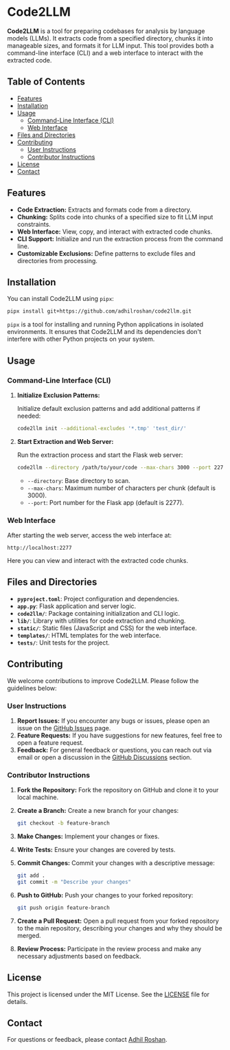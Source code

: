 # Code2LLM

**Code2LLM** is a tool for preparing codebases for analysis by language models (LLMs). It extracts code from a specified directory, chunks it into manageable sizes, and formats it for LLM input. This tool provides both a command-line interface (CLI) and a web interface to interact with the extracted code.

## Table of Contents

- [Features](#features)
- [Installation](#installation)
- [Usage](#usage)
  - [Command-Line Interface (CLI)](#command-line-interface-cli)
  - [Web Interface](#web-interface)
- [Files and Directories](#files-and-directories)
- [Contributing](#contributing)
  - [User Instructions](#user-instructions)
  - [Contributor Instructions](#contributor-instructions)
- [License](#license)
- [Contact](#contact)

## Features

- **Code Extraction:** Extracts and formats code from a directory.
- **Chunking:** Splits code into chunks of a specified size to fit LLM input constraints.
- **Web Interface:** View, copy, and interact with extracted code chunks.
- **CLI Support:** Initialize and run the extraction process from the command line.
- **Customizable Exclusions:** Define patterns to exclude files and directories from processing.

## Installation

You can install Code2LLM using `pipx`:

```bash
pipx install git+https://github.com/adhilroshan/code2llm.git
```

`pipx` is a tool for installing and running Python applications in isolated environments. It ensures that Code2LLM and its dependencies don't interfere with other Python projects on your system.

## Usage

### Command-Line Interface (CLI)

1. **Initialize Exclusion Patterns:**

   Initialize default exclusion patterns and add additional patterns if needed:

   ```bash
   code2llm init --additional-excludes '*.tmp' 'test_dir/'
   ```

2. **Start Extraction and Web Server:**

   Run the extraction process and start the Flask web server:

   ```bash
   code2llm --directory /path/to/your/code --max-chars 3000 --port 2277
   ```

   - `--directory`: Base directory to scan.
   - `--max-chars`: Maximum number of characters per chunk (default is 3000).
   - `--port`: Port number for the Flask app (default is 2277).

### Web Interface

After starting the web server, access the web interface at:

```
http://localhost:2277
```

Here you can view and interact with the extracted code chunks.

## Files and Directories

- **`pyproject.toml`**: Project configuration and dependencies.
- **`app.py`**: Flask application and server logic.
- **`code2llm/`**: Package containing initialization and CLI logic.
- **`lib/`**: Library with utilities for code extraction and chunking.
- **`static/`**: Static files (JavaScript and CSS) for the web interface.
- **`templates/`**: HTML templates for the web interface.
- **`tests/`**: Unit tests for the project.

## Contributing

We welcome contributions to improve Code2LLM. Please follow the guidelines below:

### User Instructions

1. **Report Issues:** If you encounter any bugs or issues, please open an issue on the [GitHub Issues](https://github.com/adhilroshan/code2llm/issues) page.
2. **Feature Requests:** If you have suggestions for new features, feel free to open a feature request.
3. **Feedback:** For general feedback or questions, you can reach out via email or open a discussion in the [GitHub Discussions](https://github.com/adhilroshan/code2llm/discussions) section.

### Contributor Instructions

1. **Fork the Repository:** Fork the repository on GitHub and clone it to your local machine.
2. **Create a Branch:** Create a new branch for your changes:

   ```bash
   git checkout -b feature-branch
   ```

3. **Make Changes:** Implement your changes or fixes.
4. **Write Tests:** Ensure your changes are covered by tests.
5. **Commit Changes:** Commit your changes with a descriptive message:

   ```bash
   git add .
   git commit -m "Describe your changes"
   ```

6. **Push to GitHub:** Push your changes to your forked repository:

   ```bash
   git push origin feature-branch
   ```

7. **Create a Pull Request:** Open a pull request from your forked repository to the main repository, describing your changes and why they should be merged.

8. **Review Process:** Participate in the review process and make any necessary adjustments based on feedback.

## License

This project is licensed under the MIT License. See the [LICENSE](LICENSE) file for details.

## Contact

For questions or feedback, please contact [Adhil Roshan](mailto:adhilroshann@gmail.com).
